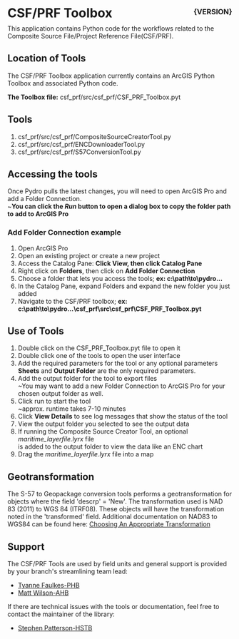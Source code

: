 # CSF/PRF Toolbox  <p style="text-align: right;font-size: 16px;margin-top:-30px;">{VERSION}</p>

This application contains Python code for the workflows related to 
the Composite Source File/Project Reference File(CSF/PRF).

## Location of Tools
The CSF/PRF Toolbox application currently contains an ArcGIS Python Toolbox and associated Python code.

**The Toolbox file:** csf_prf/src/csf_prf/CSF_PRF_Toolbox.pyt

## Tools
1. csf_prf/src/csf_prf/CompositeSourceCreatorTool.py
2. csf_prf/src/csf_prf/ENCDownloaderTool.py
3. csf_prf/src/csf_prf/S57ConversionTool.py

## Accessing the tools
Once Pydro pulls the latest changes, you will need to open ArcGIS Pro and add a Folder Connection.<br>
~**You can click the *Run* button to open a dialog box to copy the folder path to add to ArcGIS Pro**

### Add Folder Connection example
1. Open ArcGIS Pro
2. Open an existing project or create a new project
3. Access the Catalog Pane: **Click View, then click Catalog Pane**
4. Right click on **Folders**, then click on **Add Folder Connection**
5. Choose a folder that lets you access the tools; **ex: c:\path\to\pydro...**
6. In the Catalog Pane, expand Folders and expand the new folder you just added
7. Navigate to the CSF/PRF toolbox; **ex: c:\path\to\pydro...\csf_prf\src\csf_prf\CSF_PRF_Toolbox.pyt**

## Use of Tools
1. Double click on the CSF_PRF_Toolbox.pyt file to open it
2. Double click one of the tools to open the user interface
3. Add the required parameters for the tool or any optional parameters <br>**Sheets** and **Output Folder** are the only required parameters.
4. Add the output folder for the tool to export files <br>~You may want to add a new Folder Connection to ArcGIS Pro for your chosen output folder as well.
5. Click run to start the tool <br>~approx. runtime takes 7-10 minutes
6. Click **View Details** to see log messages that show the status of the tool
7. View the output folder you selected to see the output data
8. If running the Composite Source Creator Tool, an optional *maritime_layerfile.lyrx* file <br>is added to the output folder to view the data like an ENC chart
9. Drag the *maritime_layerfile.lyrx* file into a map

## Geotransformation
The S-57 to Geopackage conversion tools performs a geotransformation for objects where the field 
'descrp' = 'New'. The transformation used is NAD 83 (2011) to WGS 84 (ITRF08). These objects will have the transformation noted in the 'transformed' field.
Additional documentation on NAD83 to WGS84 can be found here: [Choosing An Appropriate Transformation](https://desktop.arcgis.com/en/arcmap/latest/map/projections/choosing-an-appropriate-transformation.htm)


## Support 
The CSF/PRF Tools are used by field units and general support is provided by your branch's streamlining team lead:
- [Tyanne Faulkes-PHB](mailto:https://mail.google.com/mail/u/0/@noaa.gov?compose=new&to=tyanne.faulkes@noaa.gov&subject=Pydro24-csf_prf_toolbox,%20issue:&body=Tyanne,)
- [Matt Wilson-AHB](mailto:https://mail.google.com/mail/u/0/@noaa.gov?compose=new&to=matthew.wilson@noaa.gov&subject=Pydro24-csf_prf_toolbox,%20issue:&body=Matt,)

If there are technical issues with the tools or documentation, feel free to contact the maintainer of the library:
- [Stephen Patterson-HSTB](mailto:https://mail.google.com/mail/u/0/@noaa.gov?compose=new&to=stephen.patterson@noaa.gov&subject=Pydro24-csf_prf_toolbox,%20issue:&body=Stephen,)